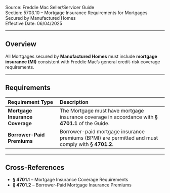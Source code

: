 Source: Freddie Mac Seller/Servicer Guide  
Section: 5703.10 – Mortgage Insurance Requirements for Mortgages Secured by Manufactured Homes  
Effective Date: 06/04/2025  

---

## Overview
All Mortgages secured by **Manufactured Homes** must include **mortgage insurance (MI)** consistent with Freddie Mac’s general credit-risk coverage requirements.

---

## Requirements

| Requirement Type | Description |
|:--|:--|
| **Mortgage Insurance Coverage** | The Mortgage must have mortgage insurance coverage in accordance with **§ 4701.1** of the Guide. |
| **Borrower-Paid Premiums** | Borrower-paid mortgage insurance premiums (BPMI) are permitted and must comply with **§ 4701.2**. |

---

## Cross-References
- **§ 4701.1** – Mortgage Insurance Coverage Requirements  
- **§ 4701.2** – Borrower-Paid Mortgage Insurance Premiums  
